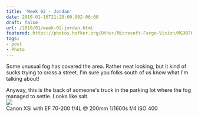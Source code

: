 ```yaml
---
title: 'Week 02 - Jordan'
date: 2010-01-16T21:28:00.002-06:00
draft: false
url: /2010/01/week-02-jordan.html
featured: https://photos.hofker.org/Other/Microsoft-Fargo-Vision/MG3876/768021573_6xmsA-L.jpg
tags: 
- post
- Photo
---
```


Some unusual fog has covered the area. Rather neat looking, but it kind of sucks trying to cross a street. I'm sure you folks south of us know what I'm talking about!  
  
Anyway, this is the back of someone's truck in the parking lot where the fog managed to settle. Looks like salt.  
[![](https://photos.hofker.org/Other/Microsoft-Fargo-Vision/MG3876/768021573_6xmsA-L.jpg)](https://photos.hofker.org/Other/Microsoft-Fargo-Vision/5685445_fHvQg#768021573_6xmsA)  
Canon XSi with EF 70-200 f/4L @ 200mm 1/1600s f/4 ISO 400